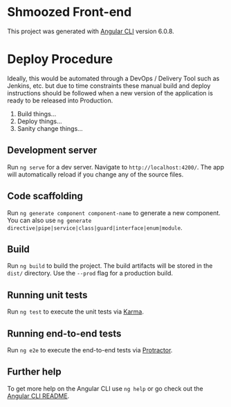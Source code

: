 # Shmoozed Front-end

This project was generated with [Angular CLI](https://github.com/angular/angular-cli) version 6.0.8.


# Deploy Procedure

Ideally, this would be automated through a DevOps / Delivery Tool such as Jenkins, etc. but due to
time constraints these manual build and deploy instructions should be followed when a new version
of the application is ready to be released into Production.

1. Build things...
2. Deploy things...
3. Sanity change things...

## Development server

Run `ng serve` for a dev server. Navigate to `http://localhost:4200/`. The app will automatically reload if you change any of the source files.

## Code scaffolding

Run `ng generate component component-name` to generate a new component. You can also use `ng generate directive|pipe|service|class|guard|interface|enum|module`.

## Build

Run `ng build` to build the project. The build artifacts will be stored in the `dist/` directory. Use the `--prod` flag for a production build.

## Running unit tests

Run `ng test` to execute the unit tests via [Karma](https://karma-runner.github.io).

## Running end-to-end tests

Run `ng e2e` to execute the end-to-end tests via [Protractor](http://www.protractortest.org/).

## Further help

To get more help on the Angular CLI use `ng help` or go check out the [Angular CLI README](https://github.com/angular/angular-cli/blob/master/README.md).

